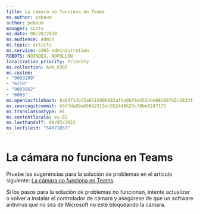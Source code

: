 ```yaml
---
title: La cámara no funciona en Teams
ms.author: pebaum
author: pebaum
manager: scotv
ms.date: 08/20/2020
ms.audience: Admin
ms.topic: article
ms.service: o365-administration
ROBOTS: NOINDEX, NOFOLLOW
localization_priority: Priority
ms.collection: Adm_O365
ms.custom:
- "9003299"
- "6210"
- "9003562"
- "6663"
ms.openlocfilehash: 8a64714bf2a651d49b182afda6bf0a4534de98198742c2833f7ba9deb93e1c38
ms.sourcegitcommit: b5f7da89a650d2915dc652449623c78be6247175
ms.translationtype: HT
ms.contentlocale: es-ES
ms.lasthandoff: 08/05/2021
ms.locfileid: "54071853"
---
```

# <a name="camera-isnt-working-in-teams"></a>La cámara no funciona en Teams

Pruebe las sugerencias para la solución de problemas en el artículo siguiente: [La cámara no funciona en Teams](https://support.microsoft.com/office/my-camera-isn-t-working-in-teams-9581983b-c6f9-40e3-b0d8-122857972ade).

Si los pasos para la solución de problemas no funcionan, intente actualizar o volver a instalar el controlador de cámara y asegúrese de que un software antivirus que no sea de Microsoft no esté bloqueando la cámara.
